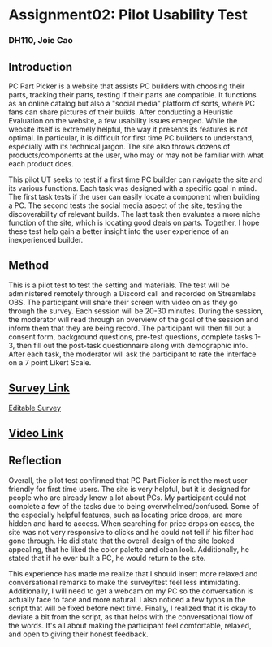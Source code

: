 # Assignment02: Pilot Usability Test
### DH110, Joie Cao

## Introduction
PC Part Picker is a website that assists PC builders with choosing their parts, tracking their parts, testing if their parts are compatible. It functions as an online catalog but also a "social media" platform of sorts, where PC fans can share pictures of their builds. After conducting a Heuristic Evaluation on the website, a few usability issues emerged. While the website itself is extremely helpful, the way it presents its features is not optimal. In particular, it is difficult for first time PC builders to understand, especially with its technical jargon. The site also throws dozens of products/components at the user, who may or may not be familiar with what each product does. 

This pilot UT seeks to test if a first time PC builder can navigate the site and its various functions. Each task was designed with a specific goal in mind. The first task tests if the user can easily locate a component when building a PC. The second tests the social media aspect of the site, testing the discoverability of relevant builds. The last task then evaluates a more niche function of the site, which is locating good deals on parts. Together, I hope these test help gain a better insight into the user experience of an inexperienced builder. 

## Method
This is a pilot test to test the setting and materials. The test will be administered remotely through a Discord call and recorded on Streamlabs OBS. The participant will share their screen with video on as they go through the survey. Each session will be 20-30 minutes. During the session, the moderator will read through an overview of the goal of the session and inform them that they are being record. The participant will then fill out a consent form, background questions, pre-test questions, complete tasks 1-3, then fill out the post-task questionnaire along with demographic info. After each task, the moderator will ask the participant to rate the interface on a 7 point Likert Scale. 

## [Survey Link](https://forms.gle/iPymEs7h3AT24uAc9)
[Editable Survey](https://docs.google.com/forms/d/1Ah_Z0jK_egn3LwZ7uW19aAXPzArh3Lc1hHFfwrQHh9k/edit)

## [Video Link](https://youtu.be/bZkBv5T0hW8)

## Reflection
Overall, the pilot test confirmed that PC Part Picker is not the most user friendly for first time users. The site is very helpful, but it is designed for people who are already know a lot about PCs. My participant could not complete a few of the tasks due to being overwhelmed/confused. Some of the especially helpful features, such as locating price drops, are more hidden and hard to access. When searching for price drops on cases, the site was not very responsive to clicks and he could not tell if his filter had gone through. He did state that the overall design of the site looked appealing, that he liked the color palette and clean look. Additionally, he stated that if he ever built a PC, he would return to the site. 

This experience has made me realize that I should insert more relaxed and conversational remarks to make the survey/test feel less intimidating. Additionally, I will need to get a webcam on my PC so the conversation is actually face to face and more natural. I also noticed a few typos in the script that will be fixed before next time. Finally, I realized that it is okay to deviate a bit from the script, as that helps with the conversational flow of the words. It's all about making the participant feel comfortable, relaxed, and open to giving their honest feedback. 
